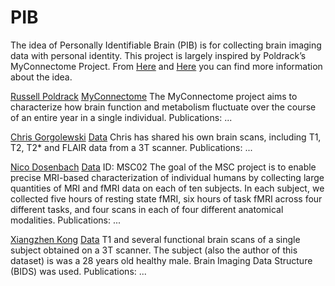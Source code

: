 # PIB
The idea of Personally Identifiable Brain (PIB) is for collecting brain imaging data with personal identity.  This project is largely inspired by Poldrack’s MyConnectome Project.  From [Here](http://conxz.net/2017/06/20/personally-identifiable-brain) and [Here](http://conxz.net/2017/07/05/personally-identifiable-brain2/) you can find more information about the idea. 

[Russell Poldrack](https://profiles.stanford.edu/russell-poldrack)
[MyConnectome](http://myconnectome.org/wp/)
The MyConnectome project aims to characterize how brain function and metabolism fluctuate over the course of an entire year in a single individual.
Publications: ...

[Chris Gorgolewski](http://reproducibility.stanford.edu/team/chris-gorgolewski/)
[Data](https://figshare.com/articles/Set_of_anatomical_MRI_brain_scans_of_a_single_subject/1217504)
Chris has shared his own brain scans, including T1, T2, T2* and FLAIR data from a 3T scanner.
Publications: ...

[Nico Dosenbach](https://neuro.wustl.edu/about-us/physician-faculty-directory/nico-dosenbach-md/)
[Data](https://openfmri.org/dataset/ds000224/) ID: MSC02
The goal of the MSC project is to enable precise MRI-based characterization of individual humans by collecting large quantities of MRI and fMRI data on each of ten subjects. In each subject, we collected five hours of resting state fMRI, six hours of task fMRI across four different tasks, and four scans in each of four different anatomical modalities.
Publications: ...

[Xiangzhen Kong](http://www.mpi.nl/people/kong-xiangzhen)
[Data](https://doi.org/10.6084/m9.figshare.5131771.v1)
T1 and several functional brain scans of a single subject obtained on a 3T scanner. The subject (also the author of this dataset) is was a 28 years old healthy male. Brain Imaging Data Structure (BIDS) was used.
Publications: ...